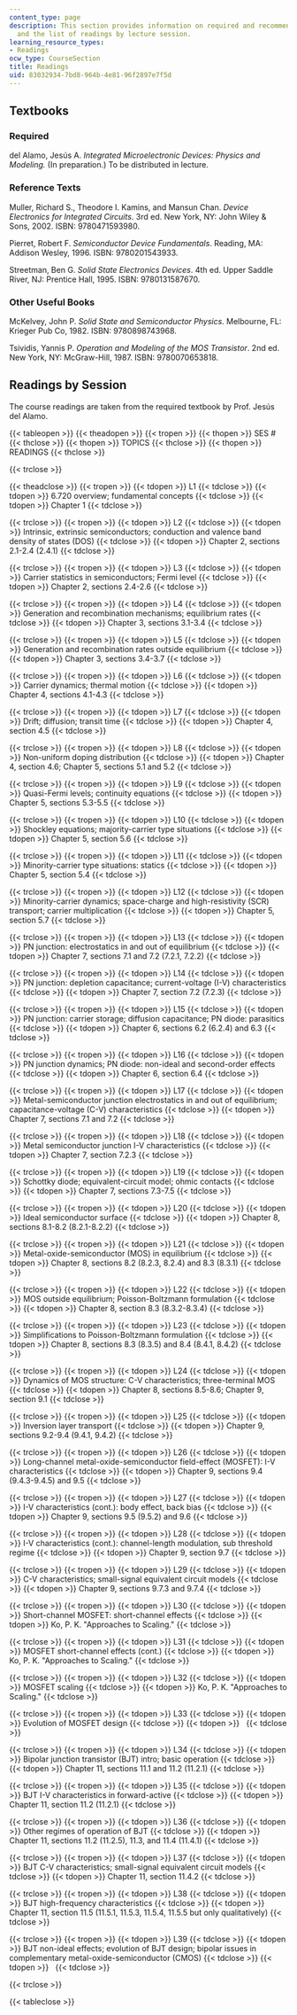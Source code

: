 ```yaml
---
content_type: page
description: This section provides information on required and recommended textbooks,
  and the list of readings by lecture session.
learning_resource_types:
- Readings
ocw_type: CourseSection
title: Readings
uid: 83032934-7bd8-964b-4e81-96f2897e7f5d
---
```


Textbooks
---------

### Required

del Alamo, Jesús A. _Integrated Microelectronic Devices: Physics and Modeling._ (In preparation.) To be distributed in lecture.

### Reference Texts

Muller, Richard S., Theodore I. Kamins, and Mansun Chan. _Device Electronics for Integrated Circuits_. 3rd ed. New York, NY: John Wiley & Sons, 2002. ISBN: 9780471593980.

Pierret, Robert F. _Semiconductor Device Fundamentals_. Reading, MA: Addison Wesley, 1996. ISBN: 9780201543933.

Streetman, Ben G. _Solid State Electronics Devices_. 4th ed. Upper Saddle River, NJ: Prentice Hall, 1995. ISBN: 9780131587670.

### Other Useful Books

McKelvey, John P. _Solid State and Semiconductor Physics_. Melbourne, FL: Krieger Pub Co, 1982. ISBN: 9780898743968.

Tsividis, Yannis P. _Operation and Modeling of the MOS Transistor_. 2nd ed. New York, NY: McGraw-Hill, 1987. ISBN: 9780070653818.

Readings by Session
-------------------

The course readings are taken from the required textbook by Prof. Jesús del Alamo.

{{< tableopen >}}
{{< theadopen >}}
{{< tropen >}}
{{< thopen >}}
SES #
{{< thclose >}}
{{< thopen >}}
TOPICS
{{< thclose >}}
{{< thopen >}}
READINGS
{{< thclose >}}

{{< trclose >}}

{{< theadclose >}}
{{< tropen >}}
{{< tdopen >}}
L1
{{< tdclose >}}
{{< tdopen >}}
6.720 overview; fundamental concepts
{{< tdclose >}}
{{< tdopen >}}
Chapter 1
{{< tdclose >}}

{{< trclose >}}
{{< tropen >}}
{{< tdopen >}}
L2
{{< tdclose >}}
{{< tdopen >}}
Intrinsic, extrinsic semiconductors; conduction and valence band density of states (DOS)
{{< tdclose >}}
{{< tdopen >}}
Chapter 2, sections 2.1-2.4 (2.4.1)
{{< tdclose >}}

{{< trclose >}}
{{< tropen >}}
{{< tdopen >}}
L3
{{< tdclose >}}
{{< tdopen >}}
Carrier statistics in semiconductors; Fermi level
{{< tdclose >}}
{{< tdopen >}}
Chapter 2, sections 2.4-2.6
{{< tdclose >}}

{{< trclose >}}
{{< tropen >}}
{{< tdopen >}}
L4
{{< tdclose >}}
{{< tdopen >}}
Generation and recombination mechanisms; equilibrium rates
{{< tdclose >}}
{{< tdopen >}}
Chapter 3, sections 3.1-3.4
{{< tdclose >}}

{{< trclose >}}
{{< tropen >}}
{{< tdopen >}}
L5
{{< tdclose >}}
{{< tdopen >}}
Generation and recombination rates outside equilibrium
{{< tdclose >}}
{{< tdopen >}}
Chapter 3, sections 3.4-3.7
{{< tdclose >}}

{{< trclose >}}
{{< tropen >}}
{{< tdopen >}}
L6
{{< tdclose >}}
{{< tdopen >}}
Carrier dynamics; thermal motion
{{< tdclose >}}
{{< tdopen >}}
Chapter 4, sections 4.1-4.3
{{< tdclose >}}

{{< trclose >}}
{{< tropen >}}
{{< tdopen >}}
L7
{{< tdclose >}}
{{< tdopen >}}
Drift; diffusion; transit time
{{< tdclose >}}
{{< tdopen >}}
Chapter 4, section 4.5
{{< tdclose >}}

{{< trclose >}}
{{< tropen >}}
{{< tdopen >}}
L8
{{< tdclose >}}
{{< tdopen >}}
Non-uniform doping distribution
{{< tdclose >}}
{{< tdopen >}}
Chapter 4, section 4.6; Chapter 5, sections 5.1 and 5.2
{{< tdclose >}}

{{< trclose >}}
{{< tropen >}}
{{< tdopen >}}
L9
{{< tdclose >}}
{{< tdopen >}}
Quasi-Fermi levels; continuity equations
{{< tdclose >}}
{{< tdopen >}}
Chapter 5, sections 5.3-5.5
{{< tdclose >}}

{{< trclose >}}
{{< tropen >}}
{{< tdopen >}}
L10
{{< tdclose >}}
{{< tdopen >}}
Shockley equations; majority-carrier type situations
{{< tdclose >}}
{{< tdopen >}}
Chapter 5, section 5.6
{{< tdclose >}}

{{< trclose >}}
{{< tropen >}}
{{< tdopen >}}
L11
{{< tdclose >}}
{{< tdopen >}}
Minority-carrier type situations: statics
{{< tdclose >}}
{{< tdopen >}}
Chapter 5, section 5.4
{{< tdclose >}}

{{< trclose >}}
{{< tropen >}}
{{< tdopen >}}
L12
{{< tdclose >}}
{{< tdopen >}}
Minority-carrier dynamics; space-charge and high-resistivity (SCR) transport; carrier multiplication
{{< tdclose >}}
{{< tdopen >}}
Chapter 5, section 5.7
{{< tdclose >}}

{{< trclose >}}
{{< tropen >}}
{{< tdopen >}}
L13
{{< tdclose >}}
{{< tdopen >}}
PN junction: electrostatics in and out of equilibrium
{{< tdclose >}}
{{< tdopen >}}
Chapter 7, sections 7.1 and 7.2 (7.2.1, 7.2.2)
{{< tdclose >}}

{{< trclose >}}
{{< tropen >}}
{{< tdopen >}}
L14
{{< tdclose >}}
{{< tdopen >}}
PN junction: depletion capacitance; current-voltage (I-V) characteristics
{{< tdclose >}}
{{< tdopen >}}
Chapter 7, section 7.2 (7.2.3)
{{< tdclose >}}

{{< trclose >}}
{{< tropen >}}
{{< tdopen >}}
L15
{{< tdclose >}}
{{< tdopen >}}
PN junction: carrier storage; diffusion capacitance; PN diode: parasitics
{{< tdclose >}}
{{< tdopen >}}
Chapter 6, sections 6.2 (6.2.4) and 6.3
{{< tdclose >}}

{{< trclose >}}
{{< tropen >}}
{{< tdopen >}}
L16
{{< tdclose >}}
{{< tdopen >}}
PN junction dynamics; PN diode: non-ideal and second-order effects
{{< tdclose >}}
{{< tdopen >}}
Chapter 6, section 6.4
{{< tdclose >}}

{{< trclose >}}
{{< tropen >}}
{{< tdopen >}}
L17
{{< tdclose >}}
{{< tdopen >}}
Metal-semiconductor junction electrostatics in and out of equilibrium; capacitance-voltage (C-V) characteristics
{{< tdclose >}}
{{< tdopen >}}
Chapter 7, sections 7.1 and 7.2
{{< tdclose >}}

{{< trclose >}}
{{< tropen >}}
{{< tdopen >}}
L18
{{< tdclose >}}
{{< tdopen >}}
Metal semiconductor junction I-V characteristics
{{< tdclose >}}
{{< tdopen >}}
Chapter 7, section 7.2.3
{{< tdclose >}}

{{< trclose >}}
{{< tropen >}}
{{< tdopen >}}
L19
{{< tdclose >}}
{{< tdopen >}}
Schottky diode; equivalent-circuit model; ohmic contacts
{{< tdclose >}}
{{< tdopen >}}
Chapter 7, sections 7.3-7.5
{{< tdclose >}}

{{< trclose >}}
{{< tropen >}}
{{< tdopen >}}
L20
{{< tdclose >}}
{{< tdopen >}}
Ideal semiconductor surface
{{< tdclose >}}
{{< tdopen >}}
Chapter 8, sections 8.1-8.2 (8.2.1-8.2.2)
{{< tdclose >}}

{{< trclose >}}
{{< tropen >}}
{{< tdopen >}}
L21
{{< tdclose >}}
{{< tdopen >}}
Metal-oxide-semiconductor (MOS) in equilibrium
{{< tdclose >}}
{{< tdopen >}}
Chapter 8, sections 8.2 (8.2.3, 8.2.4) and 8.3 (8.3.1)
{{< tdclose >}}

{{< trclose >}}
{{< tropen >}}
{{< tdopen >}}
L22
{{< tdclose >}}
{{< tdopen >}}
MOS outside equilibrium; Poisson-Boltzmann formulation
{{< tdclose >}}
{{< tdopen >}}
Chapter 8, section 8.3 (8.3.2-8.3.4)
{{< tdclose >}}

{{< trclose >}}
{{< tropen >}}
{{< tdopen >}}
L23
{{< tdclose >}}
{{< tdopen >}}
Simplifications to Poisson-Boltzmann formulation
{{< tdclose >}}
{{< tdopen >}}
Chapter 8, sections 8.3 (8.3.5) and 8.4 (8.4.1, 8.4.2)
{{< tdclose >}}

{{< trclose >}}
{{< tropen >}}
{{< tdopen >}}
L24
{{< tdclose >}}
{{< tdopen >}}
Dynamics of MOS structure: C-V characteristics; three-terminal MOS
{{< tdclose >}}
{{< tdopen >}}
Chapter 8, sections 8.5-8.6; Chapter 9, section 9.1
{{< tdclose >}}

{{< trclose >}}
{{< tropen >}}
{{< tdopen >}}
L25
{{< tdclose >}}
{{< tdopen >}}
Inversion layer transport
{{< tdclose >}}
{{< tdopen >}}
Chapter 9, sections 9.2-9.4 (9.4.1, 9.4.2)
{{< tdclose >}}

{{< trclose >}}
{{< tropen >}}
{{< tdopen >}}
L26
{{< tdclose >}}
{{< tdopen >}}
Long-channel metal-oxide-semiconductor field-effect (MOSFET): I-V characteristics
{{< tdclose >}}
{{< tdopen >}}
Chapter 9, sections 9.4 (9.4.3-9.4.5) and 9.5
{{< tdclose >}}

{{< trclose >}}
{{< tropen >}}
{{< tdopen >}}
L27
{{< tdclose >}}
{{< tdopen >}}
I-V characteristics (cont.): body effect, back bias
{{< tdclose >}}
{{< tdopen >}}
Chapter 9, sections 9.5 (9.5.2) and 9.6
{{< tdclose >}}

{{< trclose >}}
{{< tropen >}}
{{< tdopen >}}
L28
{{< tdclose >}}
{{< tdopen >}}
I-V characteristics (cont.): channel-length modulation, sub threshold regime
{{< tdclose >}}
{{< tdopen >}}
Chapter 9, section 9.7
{{< tdclose >}}

{{< trclose >}}
{{< tropen >}}
{{< tdopen >}}
L29
{{< tdclose >}}
{{< tdopen >}}
C-V characteristics; small-signal equivalent circuit models
{{< tdclose >}}
{{< tdopen >}}
Chapter 9, sections 9.7.3 and 9.7.4
{{< tdclose >}}

{{< trclose >}}
{{< tropen >}}
{{< tdopen >}}
L30
{{< tdclose >}}
{{< tdopen >}}
Short-channel MOSFET: short-channel effects
{{< tdclose >}}
{{< tdopen >}}
Ko, P. K. "Approaches to Scaling."
{{< tdclose >}}

{{< trclose >}}
{{< tropen >}}
{{< tdopen >}}
L31
{{< tdclose >}}
{{< tdopen >}}
MOSFET short-channel effects (cont.)
{{< tdclose >}}
{{< tdopen >}}
Ko, P. K. "Approaches to Scaling."
{{< tdclose >}}

{{< trclose >}}
{{< tropen >}}
{{< tdopen >}}
L32
{{< tdclose >}}
{{< tdopen >}}
MOSFET scaling
{{< tdclose >}}
{{< tdopen >}}
Ko, P. K. "Approaches to Scaling."
{{< tdclose >}}

{{< trclose >}}
{{< tropen >}}
{{< tdopen >}}
L33
{{< tdclose >}}
{{< tdopen >}}
Evolution of MOSFET design
{{< tdclose >}}
{{< tdopen >}}
 
{{< tdclose >}}

{{< trclose >}}
{{< tropen >}}
{{< tdopen >}}
L34
{{< tdclose >}}
{{< tdopen >}}
Bipolar junction transistor (BJT) intro; basic operation
{{< tdclose >}}
{{< tdopen >}}
Chapter 11, sections 11.1 and 11.2 (11.2.1)
{{< tdclose >}}

{{< trclose >}}
{{< tropen >}}
{{< tdopen >}}
L35
{{< tdclose >}}
{{< tdopen >}}
BJT I-V characteristics in forward-active
{{< tdclose >}}
{{< tdopen >}}
Chapter 11, section 11.2 (11.2.1)
{{< tdclose >}}

{{< trclose >}}
{{< tropen >}}
{{< tdopen >}}
L36
{{< tdclose >}}
{{< tdopen >}}
Other regimes of operation of BJT
{{< tdclose >}}
{{< tdopen >}}
Chapter 11, sections 11.2 (11.2.5), 11.3, and 11.4 (11.4.1)
{{< tdclose >}}

{{< trclose >}}
{{< tropen >}}
{{< tdopen >}}
L37
{{< tdclose >}}
{{< tdopen >}}
BJT C-V characteristics; small-signal equivalent circuit models
{{< tdclose >}}
{{< tdopen >}}
Chapter 11, section 11.4.2
{{< tdclose >}}

{{< trclose >}}
{{< tropen >}}
{{< tdopen >}}
L38
{{< tdclose >}}
{{< tdopen >}}
BJT high-frequency characteristics
{{< tdclose >}}
{{< tdopen >}}
Chapter 11, section 11.5 (11.5.1, 11.5.3, 11.5.4, 11.5.5 but only qualitatively)
{{< tdclose >}}

{{< trclose >}}
{{< tropen >}}
{{< tdopen >}}
L39
{{< tdclose >}}
{{< tdopen >}}
BJT non-ideal effects; evolution of BJT design; bipolar issues in complementary metal-oxide-semiconductor (CMOS)
{{< tdclose >}}
{{< tdopen >}}
 
{{< tdclose >}}

{{< trclose >}}

{{< tableclose >}}
